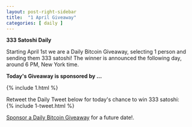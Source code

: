 ```yaml
---
layout: post-right-sidebar
title:  "1 April Giveaway"
categories: [ daily ]
---
```

**333 Satoshi Daily**

Starting April 1st we are a Daily Bitcoin Giveaway, selecting 1 person and sending them 333 satoshi!
The winner is announced the following day, around 6 PM, New York time.

<b>Today's Giveaway is sponsored by ...</b>

{% include  1.html %}


Retweet the Daily Tweet below for today's chance to win 333 satoshi:<br>
{% include  1-tweet.html %}

<a href="http://www.all-faucets.com/daily/2019/03/29/giveaway-sponsorship.html">Sponsor a Daily Bitcoin Giveaway</a> for a future date!.
